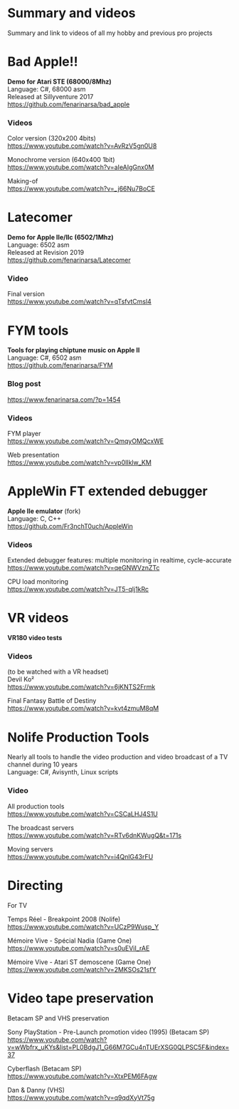 # Summary and videos
Summary and link to videos of all my hobby and previous pro projects

# Bad Apple!!
**Demo for Atari STE (68000/8Mhz)**  
Language: C#, 68000 asm  
Released at Sillyventure 2017  
https://github.com/fenarinarsa/bad_apple

### Videos

Color version (320x200 4bits)  
https://www.youtube.com/watch?v=AvRzV5gn0U8

Monochrome version (640x400 1bit)  
https://www.youtube.com/watch?v=aIeAIgGnx0M

Making-of  
https://www.youtube.com/watch?v=_j66Nu7BoCE

# Latecomer
**Demo for Apple IIe/IIc (6502/1Mhz)**  
Language: 6502 asm  
Released at Revision 2019  
https://github.com/fenarinarsa/Latecomer

### Video
Final version  
https://www.youtube.com/watch?v=qTsfvtCmsl4

# FYM tools
**Tools for playing chiptune music on Apple II**  
Language: C#, 6502 asm  
https://github.com/fenarinarsa/FYM

### Blog post
https://www.fenarinarsa.com/?p=1454

### Videos
FYM player  
https://www.youtube.com/watch?v=QmqyOMQcxWE

Web presentation  
https://www.youtube.com/watch?v=vp0lIklw_KM

# AppleWin FT extended debugger
**Apple IIe emulator** (fork)  
Language: C, C++  
https://github.com/Fr3nchT0uch/AppleWin

### Videos
Extended debugger features: multiple monitoring in realtime, cycle-accurate  
https://www.youtube.com/watch?v=qeGNWVznZTc

CPU load monitoring  
https://www.youtube.com/watch?v=JT5-qlj1kRc

# VR videos
**VR180 video tests**

### Videos
(to be watched with a VR headset)  
Devil Ko²  
https://www.youtube.com/watch?v=6jKNTS2Frmk

Final Fantasy Battle of Destiny  
https://www.youtube.com/watch?v=kvt4zmuM8qM

# Nolife Production Tools
Nearly all tools to handle the video production and video broadcast of a TV channel during 10 years  
Language: C#, Avisynth, Linux scripts  

### Video
All production tools  
https://www.youtube.com/watch?v=CSCaLHJ4S1U

The broadcast servers  
https://www.youtube.com/watch?v=RTv6dnKWugQ&t=171s

Moving servers  
https://www.youtube.com/watch?v=i4QnlG43rFU

# Directing
For TV

Temps Réel - Breakpoint 2008 (Nolife)  
https://www.youtube.com/watch?v=UCzP9Wusp_Y

Mémoire Vive - Spécial Nadia (Game One)  
https://www.youtube.com/watch?v=s0uEViI_rAE

Mémoire Vive - Atari ST demoscene (Game One)  
https://www.youtube.com/watch?v=2MKSOs21sfY

# Video tape preservation
Betacam SP and VHS preservation

Sony PlayStation - Pre-Launch promotion video (1995) (Betacam SP)  
https://www.youtube.com/watch?v=wWbfrx_uKYs&list=PL0BdgJ1_G66M7GCu4nTUErXSG0QLPSC5F&index=37

Cyberflash (Betacam SP)  
https://www.youtube.com/watch?v=XtxPEM6FAgw

Dan & Danny (VHS)  
https://www.youtube.com/watch?v=q9qdXyVt75g



